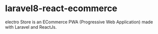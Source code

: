 # laravel8-react-ecommerce

electro Store is an ECommerce PWA (Progressive Web Application) made with Laravel and ReactJs.

